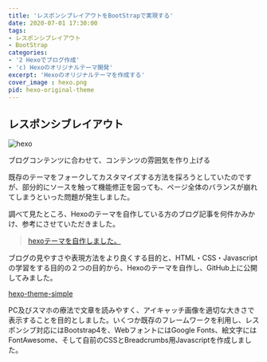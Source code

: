 ```yaml
---
title: 'レスポンシブレイアウトをBootStrapで実現する'
date: 2020-07-01 17:30:00
tags:
- レスポンシブレイアウト
- BootStrap
categories:
- '2 Hexoでブログ作成'
- 'c) Hexoのオリジナルテーマ開発'
excerpt: 'Hexoのオリジナルテーマを作成する'
cover_image : hexo.png
pid: hexo-original-theme
---
```


## レスポンシブレイアウト
![hexo](https://burturki.sirv.com/diy/hexo.png?w=300)

ブログコンテンツに合わせて、コンテンツの雰囲気を作り上げる

既存のテーマをフォークしてカスタマイズする方法を採ろうとしていたのですが、部分的にソースを触って機能修正を図っても、ページ全体のバランスが崩れてしまうといった問題が発生しました。

調べて見たところ、Hexoのテーマを自作している方のブログ記事を何件かみかけ、参考にさせていただきました。

>  [hexoテーマを自作しました。](http://chlono.e-whs.net/bulma-theme-create/#hexo)

ブログの見やすさや表現方法をより良くする目的と、HTML・CSS・Javascriptの学習をする目的の２つの目的から、Hexoのテーマを自作し、GitHub上に公開してみました。

[hexo-theme-simple](https://github.com/HamKaz/hexo-theme-simple)

PC及びスマホの療法で文章を読みやすく、アイキャッチ画像を適切な大きさで表示することを目的としました。いくつか既存のフレームワークを利用し、レスポンシブ対応にはBootstrap4を、WebフォントにはGoogle Fonts、絵文字にはFontAwesome、そして自前のCSSとBreadcrumbs用Javascriptを作成しました。
